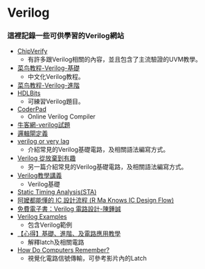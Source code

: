 # **Verilog**
### 這裡記錄一些可供學習的Verilog網站
* [ChipVerify](https://www.chipverify.com/)
  * 有許多跟Verilog相關的內容，並且包含了主流驗證的UVM教學。
* [菜鸟教程-Verilog-基礎](https://www.runoob.com/w3cnote/verilog-tutorial.html)
  * 中文化Verilog教程。
* [菜鸟教程-Verilog-進階](https://www.runoob.com/w3cnote/verilog2-tutorial.html)
* [HDLBits](https://hdlbits.01xz.net/wiki/Problem_sets) 
  * 可練習Verilog題目。  
* [CoderPad](https://embed.coderpad.io/sandbox?language=verilog)
  * Online Verilog Compiler 
* [牛客網-verilog試題](https://www.nowcoder.com/exam/oj?page=1&tab=Verilog%E7%AF%87&topicId=301)
* [邏輯閘定義](https://www.ro-boy.com/blog/digital-board-true-table)
* [verilog or very lag ](https://ithelp.ithome.com.tw/users/20141480/ironman/4772)
  * 介紹常見的Verilog基礎電路，及相關語法編寫方式。
* [Verilog 從放棄到有趣](https://ithelp.ithome.com.tw/users/20107543/ironman/1492)
  * 另一篇介紹常見的Verilog基礎電路，及相關語法編寫方式。
* [Verilog教學講義](https://hom-wang.gitbooks.io/verilog-hdl/content/Chapter_01.html)
  * Verilog基礎
* [Static Timing Analysis(STA)](https://hackmd.io/@derek8955/HymBdS1li#Static-Timing-AnalysisSTA)
* [阿嬤都能懂的 IC 設計流程 (R Ma Knows IC Design Flow)](https://www.youtube.com/watch?v=kYUhk6FQwBc)
* [免費電子書：Verilog 電路設計-陳鍾誠](http://ccckmit.wikidot.com/ve:main)
* [Verilog Examples](http://www.asic-world.com/examples/verilog/index.html)
  * 包含Verilog範例 
* [【心得】基礎、進階、及電路應用教學](https://forum.gamer.com.tw/Co.php?bsn=22388&sn=1719)
  * 解釋latch及相關電路
* [How Do Computers Remember?](https://www.youtube.com/watch?v=I0-izyq6q5s)
  * 視覺化電路信號傳輸，可參考影片內的Latch  
